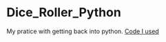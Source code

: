 # Dice_Roller_Python

My pratice with getting back into python.
<a href=https://www.geeksforgeeks.org/dice-rolling-simulator-using-python-random/> Code I used </a>
